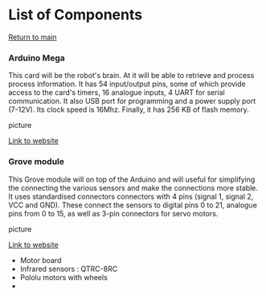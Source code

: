 # List of Components
[Return to main](README.md)
### Arduino Mega
This card will be the robot's brain. At it will be able to retrieve and process process information. It has 54 input/output pins, some of which provide access to the card's timers, 16 analogue inputs, 4 UART for serial communication. It also USB port for programming and a power supply port (7-12V). Its clock speed is 16Mhz. Finally, it has 256 KB of flash memory.

picture

[Link to website](https://store.arduino.cc/products/arduino-mega-2560-rev3)

### Grove module
This Grove module will on top of the Arduino and will useful for simplifying the connecting the various sensors and make the connections more stable. It uses standardised connectors connectors with 4 pins (signal 1, signal 2, VCC and GND). These connect the sensors to digital pins 0 to 21, analogue pins from 0 to 15, as well as 3-pin connectors for servo motors.

picture

[Link to website](https://www.seeedstudio.com/Grove-Mega-Shield-v1-2.html)
- Motor board
- Infrared sensors : QTRC-8RC
- Pololu  motors with wheels
- 
